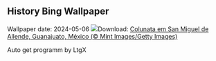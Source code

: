 ## History Bing Wallpaper
Wallpaper date: 2024-05-06
![](https://www.bing.com/th?id=OHR.SanMiguelAllende_PT-BR8483156225_UHD.jpg&w=1000)Download: [Colunata em San Miguel de Allende, Guanajuato, México (© Mint Images/Getty Images)](https://www.bing.com/th?id=OHR.SanMiguelAllende_PT-BR8483156225_UHD.jpg)

Auto get programm by LtgX
